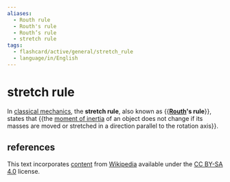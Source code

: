 ```yaml
---
aliases:
  - Routh rule
  - Routh's rule
  - Routh’s rule
  - stretch rule
tags:
  - flashcard/active/general/stretch_rule
  - language/in/English
---
```


# stretch rule

In [classical mechanics](classical%20mechanics.md), the __stretch rule__, also known as {{__[Routh](Edward%20Routh.md)'s rule__}}, states that {{the [moment of inertia](moment%20of%20inertia.md) of an object does not change if its masses are moved or stretched in a direction parallel to the rotation axis}}. <!--SR:!2026-03-01,545,310!2024-10-17,232,330-->

## references

This text incorporates [content](https://en.wikipedia.org/wiki/stretch_rule) from [Wikipedia](Wikipedia.md) available under the [CC BY-SA 4.0](https://creativecommons.org/licenses/by-sa/4.0/) license.
